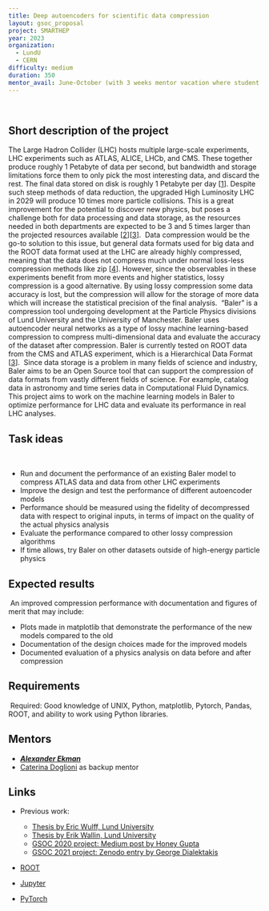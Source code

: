 ```yaml
---
title: Deep autoencoders for scientific data compression
layout: gsoc_proposal
project: SMARTHEP
year: 2023
organization:
  - LundU
  - CERN
difficulty: medium
duration: 350
mentor_avail: June-October (with 3 weeks mentor vacation where student will work independently with minimal guidance)
---
```

​
## Short description of the project
The Large Hadron Collider (LHC) hosts multiple large-scale experiments, LHC experiments such as ATLAS, ALICE, LHCb, and CMS. These together produce roughly 1 Petabyte of data per second, but bandwidth and storage limitations force them to only pick the most interesting data, and discard the rest. The final data stored on disk is roughly 1 Petabyte per day [[1](https://home.cern/news/news/computing/cern-data-centre-passes-200-petabyte-milestone)]. Despite such steep methods of data reduction, the upgraded High Luminosity LHC in 2029 will produce 10 times more particle collisions. This is a great improvement for the potential to discover new physics, but poses a challenge both for data processing and data storage, as the resources needed in both departments are expected to be 3 and 5 times larger than the projected resources available [[2](https://cerncourier.com/a/time-to-adapt-for-big-data/)][[3](https://doi.org/10.1051/epjconf/202024504035)].
​
Data compression would be the go-to solution to this issue, but general data formats used for big data and the ROOT data format used at the LHC are already highly compressed, meaning that the data does not compress much under normal loss-less compression methods like zip [[4](https://www.sciencedirect.com/science/article/abs/pii/S016890029700048X)]. However, since the observables in these experiments benefit from more events and higher statistics, lossy compression is a good alternative. By using lossy compression some data accuracy is lost, but the compression will allow for the storage of more data which will increase the statistical precision of the final analysis.
​
“Baler” is a compression tool undergoing development at the Particle Physics divisions of Lund University and the University of Manchester. Baler uses autoencoder neural networks as a type of lossy machine learning-based compression to compress multi-dimensional data and evaluate the accuracy of the dataset after compression. Baler is currently tested on ROOT data from the CMS and ATLAS experiment, which is a Hierarchical Data Format [[3](https://doi.org/10.1051/epjconf/202024504035)].
​
Since data storage is a problem in many fields of science and industry, Baler aims to be an Open Source tool that can support the compression of data formats from vastly different fields of science. For example, catalog data in astronomy and time series data in Computational Fluid Dynamics.
​
This project aims to work on the machine learning models in Baler to optimize performance for LHC data and evaluate its performance in real LHC analyses.
​
## Task ideas
​
   * Run and document the performance of an existing Baler model to compress ATLAS data and data from other LHC experiments
   * Improve the design and test the performance of different autoencoder models
   * Performance should be measured using the fidelity of decompressed data with respect to original inputs, in terms of impact on the quality of the actual physics analysis
   * Evaluate the performance compared to other lossy compression algorithms
   * If time allows, try Baler on other datasets outside of high-energy particle physics
​
## Expected results
​
An improved compression performance with documentation and figures of merit that may include:
  * Plots made in matplotlib that demonstrate the performance of the new models compared to the old
  * Documentation of the design choices made for the improved models
  * Documented evaluation of a physics analysis on data before and after compression
​
## Requirements
​
Required: Good knowledge of UNIX, Python, matplotlib, Pytorch, Pandas, ROOT, and ability to work using Python libraries.
​
## Mentors
   * ***[Alexander Ekman](mailto:alexander.ekman@hep.lu.se)***
   * [Caterina Doglioni](caterina.doglioni@cern.ch) as backup mentor

## Links

* Previous work:
   * [Thesis by Eric Wulff, Lund University](https://lup.lub.lu.se/student-papers/search/publication/9004751)
   * [Thesis by Erik Wallin, Lund University](https://lup.lub.lu.se/student-papers/search/publication/9012882)
   * [GSOC 2020 project: Medium post by Honey Gupta](https://medium.com/@hn.gpt1/deep-compression-for-high-energy-physics-data-google-summer-of-code20-3dea5acc7bcf)    
   * [GSOC 2021 project: Zenodo entry by George Dialektakis](https://zenodo.org/record/5482611#.Y-I28S2l3fa)

 * [ROOT](https://root.cern/)
 * [Jupyter](http://jupyter.org)
 * [PyTorch](http://pytorch.org)
